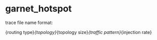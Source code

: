 # garnet_hotspot

trace file name format:

{routing type}_{topology}_{topology size}_{traffic pattern}_{injection rate}